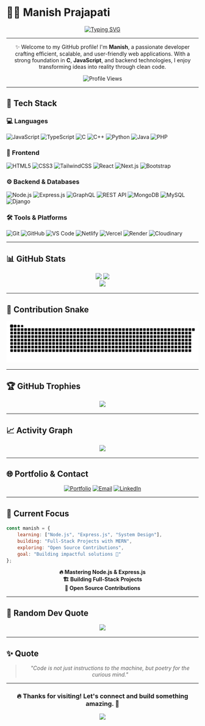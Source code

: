 # 👨‍💻 Manish Prajapati

<div align="center">
  
[![Typing SVG](https://readme-typing-svg.demolab.com?font=Fira+Code&weight=600&size=28&duration=3000&pause=1000&color=3B82F6&center=true&vCenter=true&width=600&lines=Web+Developer+%F0%9F%92%BB;Tech+Enthusiast+%E2%9A%A1;Lifelong+Learner+%F0%9F%93%9A;Building+Amazing+Products+%F0%9F%9A%80)](https://git.io/typing-svg)

</div>

---

<div align="center">

✨ Welcome to my GitHub profile! I'm **Manish**, a passionate developer crafting efficient, scalable, and user-friendly web applications. With a strong foundation in **C**, **JavaScript**, and backend technologies, I enjoy transforming ideas into reality through clean code.

![Profile Views](https://komarev.com/ghpvc/?username=codewithmanish102003&color=3B82F6&style=flat-square&label=Profile+Views)

</div>

---

## 🚀 Tech Stack  

### 💻 Languages  
![JavaScript](https://img.shields.io/badge/-JavaScript-05122A?style=flat&logo=javascript)  ![TypeScript](https://img.shields.io/badge/-TypeScript-05122A?style=flat&logo=typescript)  ![C](https://img.shields.io/badge/-C-05122A?style=flat&logo=c)  ![C++](https://img.shields.io/badge/-C++-05122A?style=flat&logo=cplusplus)  ![Python](https://img.shields.io/badge/-Python-05122A?style=flat&logo=python)  ![Java](https://img.shields.io/badge/-Java-05122A?style=flat&logo=java)  ![PHP](https://img.shields.io/badge/-PHP-05122A?style=flat&logo=php)  

### 🎨 Frontend  
![HTML5](https://img.shields.io/badge/-HTML5-05122A?style=flat&logo=html5)  ![CSS3](https://img.shields.io/badge/-CSS3-05122A?style=flat&logo=css3)  ![TailwindCSS](https://img.shields.io/badge/-TailwindCSS-05122A?style=flat&logo=tailwindcss)  ![React](https://img.shields.io/badge/-React-05122A?style=flat&logo=react)  ![Next.js](https://img.shields.io/badge/-Next.js-05122A?style=flat&logo=nextdotjs)  ![Bootstrap](https://img.shields.io/badge/-Bootstrap-05122A?style=flat&logo=bootstrap)  

### ⚙️ Backend & Databases  
![Node.js](https://img.shields.io/badge/-Node.js-05122A?style=flat&logo=nodedotjs)  ![Express.js](https://img.shields.io/badge/-Express.js-05122A?style=flat&logo=express)  ![GraphQL](https://img.shields.io/badge/-GraphQL-05122A?style=flat&logo=graphql)  ![REST API](https://img.shields.io/badge/-REST%20API-05122A?style=flat&logo=fastapi)  ![MongoDB](https://img.shields.io/badge/-MongoDB-05122A?style=flat&logo=mongodb)  ![MySQL](https://img.shields.io/badge/-MySQL-05122A?style=flat&logo=mysql)  ![Django](https://img.shields.io/badge/-Django-05122A?style=flat&logo=django)  

### 🛠 Tools & Platforms  
![Git](https://img.shields.io/badge/-Git-05122A?style=flat&logo=git)  ![GitHub](https://img.shields.io/badge/-GitHub-05122A?style=flat&logo=github)  ![VS Code](https://img.shields.io/badge/-VS%20Code-05122A?style=flat&logo=visualstudiocode)  ![Netlify](https://img.shields.io/badge/-Netlify-05122A?style=flat&logo=netlify)  ![Vercel](https://img.shields.io/badge/-Vercel-05122A?style=flat&logo=vercel)  ![Render](https://img.shields.io/badge/-Render-05122A?style=flat&logo=render)  ![Cloudinary](https://img.shields.io/badge/-Cloudinary-05122A?style=flat&logo=cloudinary)  

---

## 📊 GitHub Stats

<div align="center">
  <img height="180em" src="https://github-readme-stats.vercel.app/api?username=codewithmanish102003&show_icons=true&theme=tokyonight&hide_border=true&bg_color=0D1117&title_color=3B82F6&icon_color=3B82F6&text_color=E5E7EB&count_private=true"/>
  <img height="180em" src="https://github-readme-stats.vercel.app/api/top-langs/?username=codewithmanish102003&layout=compact&theme=tokyonight&hide_border=true&bg_color=0D1117&title_color=3B82F6&text_color=E5E7EB&langs_count=8"/>
</div>

<div align="center">
  <img src="https://github-readme-streak-stats.herokuapp.com/?user=codewithmanish102003&theme=tokyonight&hide_border=true&background=0D1117&ring=3B82F6&fire=3B82F6&currStreakLabel=3B82F6"/>
</div>

---

## 🐍 Contribution Snake

<div align="center">
  <picture>
    <source media="(prefers-color-scheme: dark)" srcset="https://raw.githubusercontent.com/codewithmanish102003/codewithmanish102003/output/github-contribution-grid-snake-dark.svg">
    <source media="(prefers-color-scheme: light)" srcset="https://raw.githubusercontent.com/codewithmanish102003/codewithmanish102003/output/github-contribution-grid-snake.svg">
    <img alt="github contribution grid snake animation" src="https://raw.githubusercontent.com/codewithmanish102003/codewithmanish102003/output/github-contribution-grid-snake.svg">
  </picture>
</div>

---

## 🏆 GitHub Trophies

<div align="center">
  <img src="https://github-profile-trophy.vercel.app/?username=codewithmanish102003&theme=tokyonight&no-frame=true&no-bg=false&margin-w=4&column=7&row=1"/>
</div>

---

## 📈 Activity Graph

<div align="center">
  <img src="https://github-readme-activity-graph.vercel.app/graph?username=codewithmanish102003&theme=tokyo-night&hide_border=true&bg_color=0D1117&color=3B82F6&line=3B82F6&point=E5E7EB&area=true&area_color=3B82F6"/>
</div>

---

## 🌐 Portfolio & Contact  

<div align="center">

[![Portfolio](https://img.shields.io/badge/Portfolio-Visit%20Site-3B82F6?style=for-the-badge&logo=google-chrome&logoColor=white)](https://codewme.netlify.app)
[![Email](https://img.shields.io/badge/Email-Contact%20Me-EA4335?style=for-the-badge&logo=gmail&logoColor=white)](mailto:marveluniverse1942@gmail.com)
[![LinkedIn](https://img.shields.io/badge/LinkedIn-Connect-0A66C2?style=for-the-badge&logo=linkedin&logoColor=white)](https://linkedin.com/in/manish2003prajapati)

</div>

---

## 📌 Current Focus  

```javascript
const manish = {
    learning: ["Node.js", "Express.js", "System Design"],
    building: "Full-Stack Projects with MERN",
    exploring: "Open Source Contributions",
    goal: "Building impactful solutions 🚀"
};
```

<div align="center">

**🔥 Mastering Node.js & Express.js**  
**🏗️ Building Full-Stack Projects**  
**🌱 Open Source Contributions**

</div>

---

## 💭 Random Dev Quote

<div align="center">
  
![](https://quotes-github-readme.vercel.app/api?type=horizontal&theme=tokyonight)

</div>

---

## ✨ Quote  

<div align="center">

> *"Code is not just instructions to the machine, but poetry for the curious mind."*  

</div>

---

<div align="center">

### 🔥 **Thanks for visiting! Let's connect and build something amazing.** 🚀

<img src="https://capsule-render.vercel.app/api?type=waving&color=gradient&customColorList=6,11,20&height=100&section=footer&fontSize=16"/>

</div>
